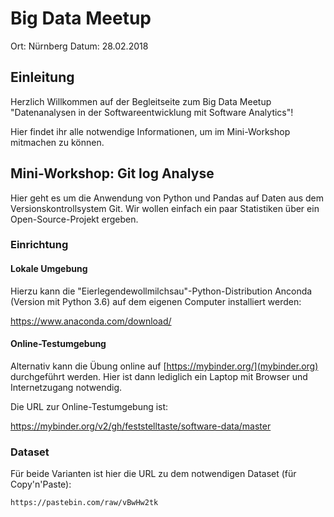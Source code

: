 # Big Data Meetup
Ort: Nürnberg
Datum: 28.02.2018

## Einleitung

Herzlich Willkommen auf der Begleitseite zum Big Data Meetup "Datenanalysen in der Softwareentwicklung mit Software Analytics"!

Hier findet ihr alle notwendige Informationen, um im Mini-Workshop mitmachen zu können. 

## Mini-Workshop: Git log Analyse

Hier geht es um die Anwendung von Python und Pandas auf Daten aus dem Versionskontrollsystem Git. Wir wollen einfach ein paar Statistiken über ein Open-Source-Projekt ergeben.

### Einrichtung
#### Lokale Umgebung

Hierzu kann die "Eierlegendewollmilchsau"-Python-Distribution Anconda (Version mit Python 3.6) auf dem eigenen Computer installiert werden:

https://www.anaconda.com/download/


#### Online-Testumgebung

Alternativ kann die Übung online auf [https://mybinder.org/](mybinder.org) durchgeführt werden. Hier ist dann lediglich ein Laptop mit Browser und Internetzugang notwendig.

Die URL zur Online-Testumgebung ist:

https://mybinder.org/v2/gh/feststelltaste/software-data/master

### Dataset

Für beide Varianten ist hier die URL zu dem notwendigen Dataset (für Copy'n'Paste):

```
https://pastebin.com/raw/vBwHw2tk
```
